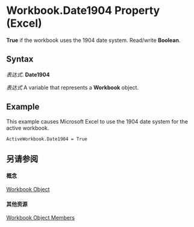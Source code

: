 
# Workbook.Date1904 Property (Excel)

 **True** if the workbook uses the 1904 date system. Read/write **Boolean**.


## Syntax

 _表达式_. **Date1904**

 _表达式_ A variable that represents a **Workbook** object.


## Example

This example causes Microsoft Excel to use the 1904 date system for the active workbook.


```
ActiveWorkbook.Date1904 = True
```


## 另请参阅


#### 概念


[Workbook Object](8c00aa60-c974-eed3-0812-3c9625eb0d4c.md)
#### 其他资源


[Workbook Object Members](http://msdn.microsoft.com/library/dce102a3-25de-3ff4-2ce5-bc56e08baca7%28Office.15%29.aspx)